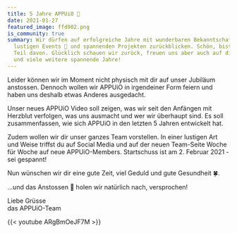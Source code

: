 ```yaml
---
title: 5 Jahre APPUiO 🥳
date: 2021-01-27
featured_image: ffd902.png
is_community: true
summary: Wir dürfen auf erfolgreiche Jahre mit wunderbaren Bekanntschaften,
  lustigen Events 🍻 und spannenden Projekten zurückblicken. Schön, bist du ein
  Teil davon. Glücklich schauen wir zurück, freuen uns aber auch auf die Zukunft
  und viele weitere spannende Jahre!
---
```

Leider können wir im Moment nicht physisch mit dir auf unser Jubiläum anstossen. Dennoch wollen wir APPUiO in irgendeiner Form feiern und haben uns deshalb etwas Anderes ausgedacht.

Unser neues APPUiO Video soll zeigen, was wir seit den Anfängen mit Herzblut verfolgen, was uns ausmacht und wer wir überhaupt sind. Es soll zusammenfassen, wie sich APPUiO in den letzten 5 Jahren entwickelt hat.

Zudem wollen wir dir unser ganzes Team vorstellen. In einer lustigen Art und Weise triffst du auf Social Media und auf der neuen Team-Seite Woche für Woche auf neue APPUiO-Members. Startschuss ist am 2. Februar 2021 - sei gespannt!

Nun wünschen wir dir eine gute Zeit, viel Geduld und gute Gesundheit 🍀.

...und das Anstossen 🍻 holen wir natürlich nach, versprochen!

Liebe Grüsse\
das APPUiO-Team

{{< youtube ARgBmOeJF7M >}}
